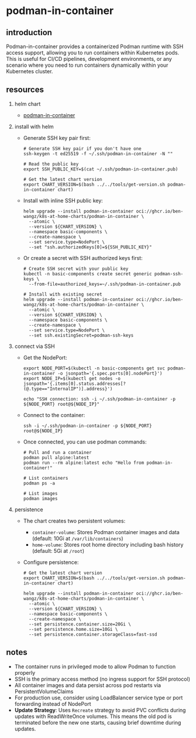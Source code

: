# podman-in-container

## introduction

Podman-in-container provides a containerized Podman runtime with SSH access support, allowing you to run containers within Kubernetes pods. This is useful for CI/CD pipelines, development environments, or any scenario where you need to run containers dynamically within your Kubernetes cluster.

## resources

1. helm chart
    * [podman-in-container](chart/)

2. install with helm
    * Generate SSH key pair first:
      ```shell
      # Generate SSH key pair if you don't have one
      ssh-keygen -t ed25519 -f ~/.ssh/podman-in-container -N ""

      # Read the public key
      export SSH_PUBLIC_KEY=$(cat ~/.ssh/podman-in-container.pub)

      # Get the latest chart version
      export CHART_VERSION=$(bash ../../tools/get-version.sh podman-in-container chart)
      ```

    * Install with inline SSH public key:
      ```shell
      helm upgrade --install podman-in-container oci://ghcr.io/ben-wangz/k8s-at-home-charts/podman-in-container \
        --atomic \
        --version ${CHART_VERSION} \
        --namespace basic-components \
        --create-namespace \
        --set service.type=NodePort \
        --set "ssh.authorizedKeys[0]=${SSH_PUBLIC_KEY}"
      ```

    * Or create a secret with SSH authorized keys first:
      ```shell
      # Create SSH secret with your public key
      kubectl -n basic-components create secret generic podman-ssh-keys \
        --from-file=authorized_keys=~/.ssh/podman-in-container.pub

      # Install with existing secret
      helm upgrade --install podman-in-container oci://ghcr.io/ben-wangz/k8s-at-home-charts/podman-in-container \
        --atomic \
        --version ${CHART_VERSION} \
        --namespace basic-components \
        --create-namespace \
        --set service.type=NodePort \
        --set ssh.existingSecret=podman-ssh-keys
      ```

3. connect via SSH
    * Get the NodePort:
      ```shell
      export NODE_PORT=$(kubectl -n basic-components get svc podman-in-container -o jsonpath='{.spec.ports[0].nodePort}')
      export NODE_IP=$(kubectl get nodes -o jsonpath='{.items[0].status.addresses[?(@.type=="InternalIP")].address}')

      echo "SSH connection: ssh -i ~/.ssh/podman-in-container -p ${NODE_PORT} root@${NODE_IP}"
      ```

    * Connect to the container:
      ```shell
      ssh -i ~/.ssh/podman-in-container -p ${NODE_PORT} root@${NODE_IP}
      ```

    * Once connected, you can use podman commands:
      ```shell
      # Pull and run a container
      podman pull alpine:latest
      podman run --rm alpine:latest echo "Hello from podman-in-container!"

      # List containers
      podman ps -a

      # List images
      podman images
      ```

4. persistence
    * The chart creates two persistent volumes:
        - `container-volume`: Stores Podman container images and data (default: 10Gi at `/var/lib/containers`)
        - `home-volume`: Stores root home directory including bash history (default: 5Gi at `/root`)

    * Configure persistence:
      ```shell
      # Get the latest chart version
      export CHART_VERSION=$(bash ../../tools/get-version.sh podman-in-container chart)

      helm upgrade --install podman-in-container oci://ghcr.io/ben-wangz/k8s-at-home-charts/podman-in-container \
        --atomic \
        --version ${CHART_VERSION} \
        --namespace basic-components \
        --create-namespace \
        --set persistence.container.size=20Gi \
        --set persistence.home.size=10Gi \
        --set persistence.container.storageClass=fast-ssd
      ```

## notes

- The container runs in privileged mode to allow Podman to function properly
- SSH is the primary access method (no ingress support for SSH protocol)
- All container images and data persist across pod restarts via PersistentVolumeClaims
- For production use, consider using LoadBalancer service type or port forwarding instead of NodePort
- **Update Strategy**: Uses `Recreate` strategy to avoid PVC conflicts during updates with ReadWriteOnce volumes. This means the old pod is terminated before the new one starts, causing brief downtime during updates.
